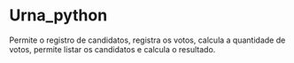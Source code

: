 # Urna_python
Permite o registro de candidatos, registra os votos, calcula a quantidade de votos, permite listar os candidatos e calcula o resultado.
